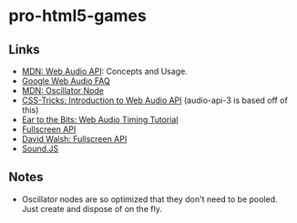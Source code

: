 # pro-html5-games

## Links
- [MDN: Web Audio API](https://developer.mozilla.org/en-US/docs/Web/API/Web_Audio_API): Concepts and Usage.
- [Google Web Audio FAQ](https://developers.google.com/web/updates/2012/01/Web-Audio-FAQ)
- [MDN: Oscillator Node](https://developer.mozilla.org/en-US/docs/Web/API/OscillatorNode/type)
- [CSS-Tricks: Introduction to Web Audio API](https://css-tricks.com/introduction-web-audio-api/) (audio-api-3 is based off of this)
- [Ear to the Bits: Web Audio Timing Tutorial](http://catarak.github.io/blog/2014/12/02/web-audio-timing-tutorial/)
- [Fullscreen API](https://developer.mozilla.org/en-US/docs/Web/API/Fullscreen_API)
- [David Walsh: Fullscreen API](https://davidwalsh.name/fullscreen)
- [Sound.JS](https://github.com/CreateJS/SoundJS)

## Notes
- Oscillator nodes are so optimized that they don't need to be pooled. Just create and dispose of on the fly.



